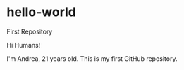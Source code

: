 # hello-world
First Repository

Hi Humans!

I'm Andrea, 21 years old. This is my first GitHub repository.
